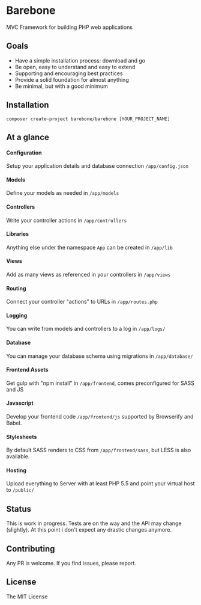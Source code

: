 # Barebone

MVC Framework for building PHP web applications

## Goals

- Have a simple installation process: download and go
- Be open, easy to understand and easy to extend
- Supporting and encouraging best practices
- Provide a solid foundation for almost anything
- Be minimal, but with a good minimum

## Installation

    composer create-project barebone/barebone [YOUR_PROJECT_NAME]

## At a glance

#### Configuration

Setup your application details and database connection `/app/config.json`

#### Models

Define your models as needed in `/app/models`

#### Controllers

Write your controller actions in `/app/controllers`

#### Libraries

Anything else under the namespace `App` can be created in `/app/lib`

#### Views

Add as many views as referenced in your controllers in `/app/views`

#### Routing

Connect your controller "actions" to URLs in `/app/routes.php`

#### Logging

You can write from models and controllers to a log in `/app/logs/`

#### Database

You can manage your database schema using migrations in `/app/database/`

#### Frontend Assets

Get gulp with "npm install" in `/app/frontend`, comes preconfigured for SASS and JS

#### Javascript

Develop your frontend code `/app/frontend/js` supported by Browserify and Babel. 

#### Stylesheets

By default SASS renders to CSS from `/app/frontend/sass`, but LESS is also available.

#### Hosting

Upload everything to Server with at least PHP 5.5 and point your virtual host to `/public/`

## Status

This is work in progress. Tests are on the way and the API may change (slightly).
At this point i don't expect any drastic changes anymore.

## Contributing

Any PR is welcome. If you find issues, please report.

## License 

The MIT License

